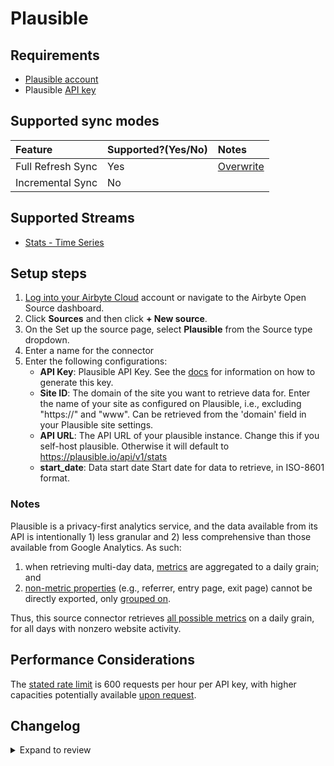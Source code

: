 # Plausible

## Requirements

- [Plausible account](https://plausible.io/)
- Plausible [API key](https://plausible.io/docs/stats-api)

## Supported sync modes

| Feature           | Supported?\(Yes/No\) | Notes                                                                                          |
| :---------------- | :------------------- | :--------------------------------------------------------------------------------------------- |
| Full Refresh Sync | Yes                  | [Overwrite](https://docs.airbyte.com/understanding-airbyte/connections/full-refresh-overwrite) |
| Incremental Sync  | No                   |                                                                                                |

## Supported Streams

- [Stats - Time Series](https://plausible.io/docs/stats-api#get-apiv1statstimeseries)

## Setup steps
1. [Log into your Airbyte Cloud](https://cloud.airbyte.com/workspaces) account or navigate to the Airbyte Open Source dashboard.
2. Click **Sources** and then click **+ New source**.
3. On the Set up the source page, select **Plausible** from the Source type dropdown.
4. Enter a name for the connector
5. Enter the following configurations:
    - **API Key**: Plausible API Key. See the <a href="https://plausible.io/docs/stats-api">docs</a> for information on how to generate this key.
    - **Site ID**: The domain of the site you want to retrieve data for. Enter the name of your site as configured on Plausible, i.e., excluding "https://" and "www". Can be retrieved from the 'domain' field in your Plausible site settings.
    - **API URL**: The API URL of your plausible instance. Change this if you self-host plausible. Otherwise it will default to https://plausible.io/api/v1/stats
    - **start_date**: Data start date Start date for data to retrieve, in ISO-8601 format.


### Notes

Plausible is a privacy-first analytics service, and the data available from its API is intentionally 1) less granular and 2) less comprehensive than those available from Google Analytics. As such:

1. when retrieving multi-day data, [metrics](https://plausible.io/docs/stats-api#metrics) are aggregated to a daily grain; and
2. [non-metric properties](https://plausible.io/docs/stats-api#properties) (e.g., referrer, entry page, exit page) cannot be directly exported, only [grouped on](https://plausible.io/docs/stats-api#get-apiv1statsbreakdown).

Thus, this source connector retrieves [all possible metrics](https://plausible.io/docs/stats-api#metrics) on a daily grain, for all days with nonzero website activity.

## Performance Considerations

The [stated rate limit](https://plausible.io/docs/stats-api) is 600 requests per hour per API key, with higher capacities potentially available [upon request](https://plausible.io/contact).

## Changelog

<details>
  <summary>Expand to review</summary>

| Version | Date       | Pull Request                                             | Subject        |
|:--------|:-----------| :------------------------------------------------------- | :------------- |
| 0.2.15 | 2025-09-30 | [61053](https://github.com/airbytehq/airbyte/pull/61053) | Update dependencies |
| 0.2.14 | 2025-05-24 | [60528](https://github.com/airbytehq/airbyte/pull/60528) | Update dependencies |
| 0.2.13 | 2025-05-10 | [60098](https://github.com/airbytehq/airbyte/pull/60098) | Update dependencies |
| 0.2.12 | 2025-05-03 | [59483](https://github.com/airbytehq/airbyte/pull/59483) | Update dependencies |
| 0.2.11 | 2025-04-27 | [59083](https://github.com/airbytehq/airbyte/pull/59083) | Update dependencies |
| 0.2.10 | 2025-04-19 | [58482](https://github.com/airbytehq/airbyte/pull/58482) | Update dependencies |
| 0.2.9 | 2025-04-12 | [57854](https://github.com/airbytehq/airbyte/pull/57854) | Update dependencies |
| 0.2.8 | 2025-04-05 | [57358](https://github.com/airbytehq/airbyte/pull/57358) | Update dependencies |
| 0.2.7 | 2025-03-29 | [56803](https://github.com/airbytehq/airbyte/pull/56803) | Update dependencies |
| 0.2.6 | 2025-03-22 | [56236](https://github.com/airbytehq/airbyte/pull/56236) | Update dependencies |
| 0.2.5 | 2025-03-08 | [55536](https://github.com/airbytehq/airbyte/pull/55536) | Update dependencies |
| 0.2.4 | 2025-03-01 | [55010](https://github.com/airbytehq/airbyte/pull/55010) | Update dependencies |
| 0.2.3 | 2025-02-23 | [54559](https://github.com/airbytehq/airbyte/pull/54559) | Update dependencies |
| 0.2.2 | 2025-02-15 | [48194](https://github.com/airbytehq/airbyte/pull/48194) | Update dependencies |
| 0.2.1 | 2024-08-16 | [44196](https://github.com/airbytehq/airbyte/pull/44196) | Bump source-declarative-manifest version |
| 0.2.0 | 2024-08-14 | [44085](https://github.com/airbytehq/airbyte/pull/44085) | Refactor connector to manifest-only format |
| 0.1.14 | 2024-08-12 | [43731](https://github.com/airbytehq/airbyte/pull/43731) | Update dependencies |
| 0.1.13 | 2024-08-10 | [43680](https://github.com/airbytehq/airbyte/pull/43680) | Update dependencies |
| 0.1.12 | 2024-08-06 | [42793](https://github.com/airbytehq/airbyte/pull/43048) | new API URL config option available |
| 0.1.11 | 2024-08-03 | [43252](https://github.com/airbytehq/airbyte/pull/43252) | Update dependencies |
| 0.1.10 | 2024-07-27 | [42793](https://github.com/airbytehq/airbyte/pull/42793) | Update dependencies |
| 0.1.9 | 2024-07-20 | [41918](https://github.com/airbytehq/airbyte/pull/41918) | Update dependencies |
| 0.1.8 | 2024-07-10 | [41403](https://github.com/airbytehq/airbyte/pull/41403) | Update dependencies |
| 0.1.7 | 2024-07-09 | [41120](https://github.com/airbytehq/airbyte/pull/41120) | Update dependencies |
| 0.1.6 | 2024-07-06 | [40992](https://github.com/airbytehq/airbyte/pull/40992) | Update dependencies |
| 0.1.5 | 2024-06-25 | [40502](https://github.com/airbytehq/airbyte/pull/40502) | Update dependencies |
| 0.1.4 | 2024-06-22 | [40185](https://github.com/airbytehq/airbyte/pull/40185) | Update dependencies |
| 0.1.3 | 2024-06-04 | [38974](https://github.com/airbytehq/airbyte/pull/38974) | [autopull] Upgrade base image to v1.2.1 |
| 0.1.2 | 2024-05-28 | [38660](https://github.com/airbytehq/airbyte/pull/38660) | Make connector compatible with Builder |
| 0.1.1 | 2024-05-21 | [38494](https://github.com/airbytehq/airbyte/pull/38494) | [autopull] base image + poetry + up_to_date |
| 0.1.0 | 2022-10-30 | [18657](https://github.com/airbytehq/airbyte/pull/18657) | Initial commit |

</details>
